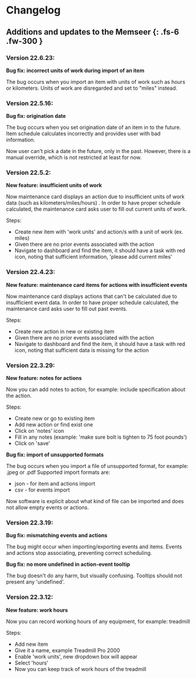 # Changelog
Additions and updates to the Memseer
{: .fs-6 .fw-300 }
---

### Version 22.6.23:
**Bug fix: incorrect units of work during import of an item**

The bug occurs when you import an item with units of work such as hours or kilometers.
Units of work are disregarded and set to "miles" instead.

### Version 22.5.16:
**Bug fix: origination date**

The bug occurs when you set origination date of an item in to the future.
Item schedule calculates incorrectly and provides user with bad information.

Now user can't pick a date in the future, only in the past. However, there is a manual override, which is not restricted at least for now.

### Version 22.5.2:
**New feature: insufficient units of work**

Now maintenance card displays an action due to insufficient units of work data (such as kilometers/miles/hours) .
In order to have proper schedule calculated, the maintenance card asks user to fill out current units of work.

Steps:
- Create new item with 'work units' and action/s with a unit of work (ex. miles)
- Given there are no prior events associated with the action
- Navigate to dashboard and find the item, it should have a task with red icon, noting that sufficient information, 'please add current miles'

### Version 22.4.23:
**New feature: maintenance card items for actions with insufficient events**

Now maintenance card displays actions that can't be calculated due to insufficient event data.
In order to have proper schedule calculated, the maintenance card asks user to fill out past events.

Steps:
- Create new action in new or existing item
- Given there are no prior events associated with the action
- Navigate to dashboard and find the item, it should have a task with red icon, noting that sufficient data is missing for the action


### Version 22.3.29:
**New feature: notes for actions**

Now you can add notes to action, for example: include specification about the action.

Steps:
- Create new or go to existing item
- Add new action or find exist one
- Click on 'notes' icon
- Fill in any notes (example: 'make sure bolt is tighten to 75 foot pounds')
- Click on 'save'

**Bug fix: import of unsupported formats**

The bug occurs when you import a file of unsupported format, for example: .jpeg or .pdf
Supported import formats are:
- json - for item and actions import
- csv - for events import

Now software is explicit about what kind of file can be imported and does not allow empty events or actions.

### Version 22.3.19:
**Bug fix: mismatching events and actions**

The bug might occur when importing/exporting events and items.
Events and actions stop associating, preventing correct scheduling.

**Bug fix: no more undefined in action-event tooltip**

The bug doesn't do any harm, but visually confusing.
Tooltips should not present any 'undefined'.


### Version 22.3.12:
**New feature: work hours**

Now you can record working hours of any equipment, for example: treadmill

Steps:
- Add new item
- Give it a name, example Treadmill Pro 2000
- Enable 'work units', new dropdown box will appear
- Select 'hours'
- Now you can keep track of work hours of the treadmill
